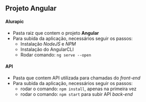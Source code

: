 ## Projeto Angular

#### Alurapic
  - Pasta raiz que contem o projeto **Angular**
  - Para subida da aplicação, necessários seguir os passos:
    - Instalação *NodeJS* e *NPM*
    - Instalação do AngularCLI
    - Rodar comando: ```ng serve --open```
  
#### API
  - Pasta que contem API utilizada para chamadas do *front-end*
  - Para subida da aplicação, necessários seguir os passos:
    - rodar o comando: ```npm install```, apenas na primeira vez
    - rodar o comando: ```npm start``` para subir API *back-end*
